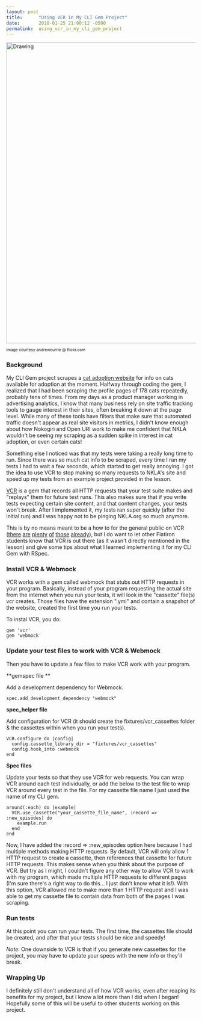 ```yaml
---
layout: post
title:      "Using VCR in My CLI Gem Project"
date:       2018-01-25 21:00:12 -0500
permalink:  using_vcr_in_my_cli_gem_project
---
```



<img src="https://c2.staticflickr.com/4/3403/3287862831_af523cddac_b.jpg" alt="Drawing" style="width: 800px;"/>
<p style ="font-size:0.75em"> Image courtesy andrewcurrie @ flickr.com</p>

### Background
My CLI Gem project scrapes a [cat adoption website](http://nkla.org/) for info on cats available for adoption at the moment. Halfway through coding the gem, I realized that I had been scraping the profile pages of 178 cats repeatedly, probably tens of times. From my days as a product manager working in advertising analytics, I know that many business rely on site traffic tracking tools to gauge interest in their sites, often breaking it down at the page level. While many of these tools have filters that make sure that automated traffic doesn't appear as real site visitors in metrics, I didn't know enough about how Nokogiri and Open URI work to make me confident that NKLA wouldn't be seeing my scraping as a sudden spike in interest in cat adoption, or even certain cats!

Something else I noticed was that my tests were taking a really long time to run. Since there was so much cat info to be scraped, every time I ran my tests I had to wait a few seconds, which started to get really annoying. I got the idea to use VCR to stop making so many requests to NKLA's site and speed up my tests from an example project provided in the lesson.

[VCR](https://github.com/vcr/vcr) is a gem that records all HTTP requests that your test suite makes and "replays" them for future test runs. This also makes sure that if you write tests expecting certain site content, and that content changes, your tests won't break. After I implemented it, my tests ran super quickly (after the initial run) and I was happy not to be pinging NKLA.org so much anymore.

This is by no means meant to be a how to for the general public on VCR ([there](https://relishapp.com/vcr/vcr/v/1-10-3/docs/test-frameworks/usage-with-rspec) [are](http://www.thegreatcodeadventure.com/stubbing-with-vcr/) [plenty](https://www.natashatherobot.com/vcr-gem-rails-rspec/) [of](https://revs.runtime-revolution.com/unit-testing-with-vcr-5dd2bb5c9012) [those](https://rubyplus.com/articles/1431-How-to-use-VCR-to-speed-up-unit-tests) [already](https://thinking.philosophie.is/increasing-your-rspec-test-speeds-with-vcr-5b5aceb82857)), but I do want to let other Flatiron students know that VCR is out there (as it wasn't directly mentioned in the lesson) and give some tips about what I learned implementing it for my CLI Gem with RSpec.

### Install VCR & Webmock
VCR works with a gem called webmock that stubs out HTTP requests in your program. Basically, instead of your program requesting the actual site from the internet when you run your tests, it will look in the "cassette" file(s) vcr creates. Those files have the extension ".yml" and contain a snapshot of the website, created the first time you run your tests.

To instal VCR, you do:
```
gem 'vcr'
gem 'webmock'
```

### Update your test files to work with VCR & Webmock
Then you have to update a few files to make VCR work with your program.


**gemspec file **

Add a development dependency for Webmock.
```
spec.add_development_dependency "webmock"
```


**spec_helper file**

Add configuration for VCR (it should create the fixtures/vcr_cassettes folder & the cassettes within when you run your tests).

```
VCR.configure do |config|
  config.cassette_library_dir = "fixtures/vcr_cassettes"
  config.hook_into :webmock
end
```


**Spec files**

Update your tests so that they use VCR for web requests. You can wrap VCR around each test individually, or add the below to the test file to wrap VCR around every test in the file. For my cassette file name I just used the name of my CLI gem.

```
around(:each) do |example|
  VCR.use_cassette("your_cassette_file_name", :record => :new_episodes) do
    example.run
  end
end
```

Now, I have added the :record => :new_episodes option here because I had multiple methods making HTTP requests. By default, VCR will only allow 1 HTTP request to create a cassette, then references that cassette for future HTTP requests. This makes sense when you think about the purpose of VCR. But try as I might, I couldn't figure any other way to allow VCR to work with my program, which made multiple HTTP requests to different pages (I'm sure there's a right way to do this... I just don't know what it is!). With this option, VCR allowed me to make more than 1 HTTP request and I was able to get my cassette file to contain data from both of the pages I was scraping.

### Run tests

At this point you can run your tests. The first time, the cassettes file should be created, and after that your tests should be nice and speedy!


*Note*: One downside to VCR is that if you generate new cassettes for the project, you may have to update your specs with the new info or they'll break.

### Wrapping Up

I definitely still don't understand all of how VCR works, even after reaping its benefits for my project, but I know a lot more than I did when I began! Hopefully some of this will be useful to other students working on this project.

